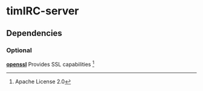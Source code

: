 # timIRC-server

## Dependencies
### Optional

[**openssl**](https://www.openssl.org/) Provides SSL capabilities [^1]

[^1]: Apache License 2.0
